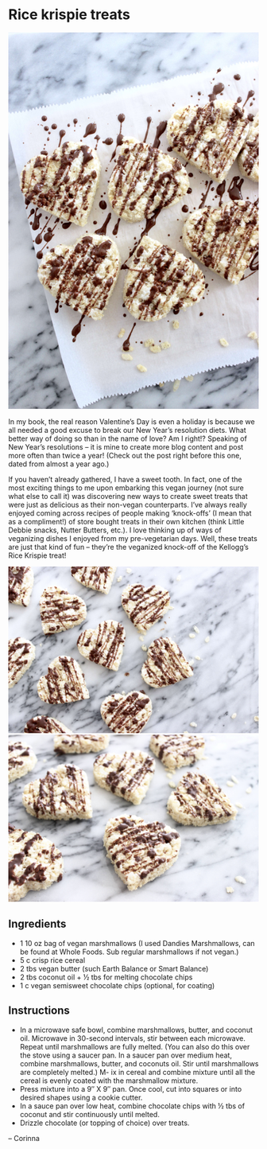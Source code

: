 
# Rice krispie treats

![](./RiceKrispy1.jpg)

In my book, the real reason Valentine’s Day is even a holiday is because we all needed a good excuse to break our New Year’s resolution diets. What better way of doing so than in the name of love? Am I right!? Speaking of New Year’s resolutions – it is mine to create more blog content and post more often than twice a year! (Check out the post right before this one, dated from almost a year ago.)

If you haven’t already gathered, I have a sweet tooth. In fact, one of the most exciting things to me upon embarking this vegan journey (not sure what else to call it) was discovering new ways to create sweet treats that were just as delicious as their non-vegan counterparts. I’ve always really enjoyed coming across recipes of people making ‘knock-offs’ (I mean that as a compliment!) of store bought treats in their own kitchen (think Little Debbie snacks, Nutter Butters, etc.). I love thinking up of ways of veganizing dishes I enjoyed from my pre-vegetarian days. Well, these treats are just that kind of fun – they’re the veganized knock-off of the Kellogg’s Rice Krispie treat!

![](./RiceKrispy2.jpg)
![](./RiceKrispy3.jpg)

## Ingredients

- 1 10 oz bag of vegan marshmallows (I used Dandies Marshmallows, can be found at Whole Foods. Sub regular marshmallows if not vegan.)
- 5 c crisp rice cereal
- 2 tbs vegan butter (such Earth Balance or Smart Balance)
- 2 tbs coconut oil + ½ tbs for melting chocolate chips
- 1 c vegan semisweet chocolate chips (optional, for coating)

## Instructions 

- In a microwave safe bowl, combine marshmallows, butter, and coconut oil. Microwave in 30-second intervals, stir between each microwave. Repeat until marshmallows are fully melted. (You can also do this over the stove using a saucer pan. In a saucer pan over medium heat, combine marshmallows, butter, and coconuts oil. Stir until marshmallows are completely melted.)
M- ix in cereal and combine mixture until all the cereal is evenly coated with the marshmallow mixture.
- Press mixture into a 9″ X 9″ pan. Once cool, cut into squares or into desired shapes using a cookie cutter.
- In a sauce pan over low heat, combine chocolate chips with ½ tbs of coconut and stir continuously until melted.
- Drizzle chocolate (or topping of choice) over treats.

 – Corinna
